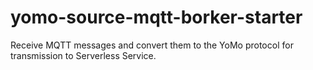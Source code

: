 # yomo-source-mqtt-borker-starter
Receive MQTT messages and convert them to the YoMo protocol for transmission to Serverless Service.
